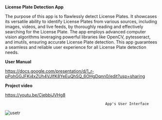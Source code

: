 **License Plate Detection App**

The purpose of this app is to flawlessly detect License Plates. It showcases its versatile ability to identify License Plates from various sources, including images, videos, and live feeds, by thoroughly reading and effectively searching for the License Plate. The app employs advanced computer vision algorithms leveraging powerful libraries like OpenCV, pytesseract, and imutils, ensuring accurate License Plate detection. This app guarantees a seamless and reliable user experience for all License Plate detection needs.

**User Manual**

https://docs.google.com/presentation/d/1_r-pPohGGJFKj4xZUh4VJIfK8YeEuQhSQ_6OHgDqnn0/edit?usp=sharing

**Project video**

https://youtu.be/CjebbjJVHg8

                                                  App's User Interface
![usetr](https://github.com/abelv27/License-Plate-Detection-App/assets/140266952/78fe4a80-73ee-4f5d-b408-bd63ea42e89f)
